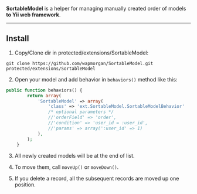 **SortableModel** is a helper for managing manually created order of models **to Yii web framework**.

---
## Install
1. Copy/Clone dir in protected/extensions/SortableModel:
```
git clone https://github.com/wapmorgan/SortableModel.git protected/extensions/SortableModel
```
2. Open your model and add behavior in `behaviors()` method like this:
```php
public function behaviors() {
		return array(
			'SortableModel' => array(
				'class' => 'ext.SortableModel.SortableModelBehavior'
				/* optional parameters */
				//'orderField' => 'order',
				//'condition' => 'user_id = :user_id',
				//'params' => array(':user_id' => 1)
			),
		);
	}
```
3. All newly created models will be at the end of list.

4. To move them, call `moveUp()` or `moveDown()`.

5. If you delete a record, all the subsequent records are moved up one position.
